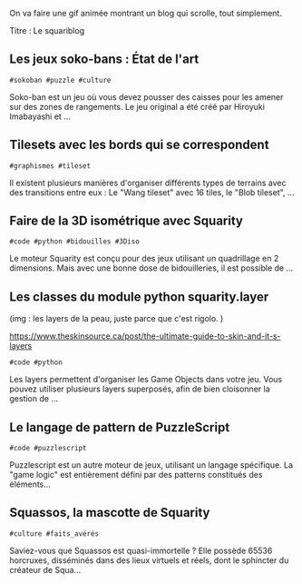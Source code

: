 On va faire une gif animée montrant un blog qui scrolle, tout simplement.

Titre : Le squariblog

## Les jeux soko-bans : État de l'art

`#sokoban #puzzle #culture`

Soko-ban est un jeu où vous devez pousser des caisses pour les amener sur des zones de rangements. Le jeu original a été créé par Hiroyuki Imabayashi et ...


## Tilesets avec les bords qui se correspondent

`#graphismes #tileset`

Il existent plusieurs manières d'organiser différents types de terrains avec des transitions entre eux : Le "Wang tileset" avec 16 tiles, le "Blob tileset", ...


## Faire de la 3D isométrique avec Squarity

`#code #python #bidouilles #3Diso`

Le moteur Squarity est conçu pour des jeux utilisant un quadrillage en 2 dimensions. Mais avec une bonne dose de bidouilleries, il est possible de ...


## Les classes du module python squarity.layer

(img : les layers de la peau, juste parce que c'est rigolo. )

https://www.theskinsource.ca/post/the-ultimate-guide-to-skin-and-it-s-layers

`#code #python`

Les layers permettent d'organiser les Game Objects dans votre jeu. Vous pouvez utiliser plusieurs layers superposés, afin de bien cloisonner la gestion de ...


## Le langage de pattern de PuzzleScript

`#code #puzzlescript`

Puzzlescript est un autre moteur de jeux, utilisant un langage spécifique. La "game logic" est entièrement défini par des patterns constitués des éléments...


## Squassos, la mascotte de Squarity

`#culture #faits_avérés`

Saviez-vous que Squassos est quasi-immortelle ? Elle possède 65536 horcruxes, disséminés dans des lieux virtuels et réels, dont le sphincter du créateur de Squa...


